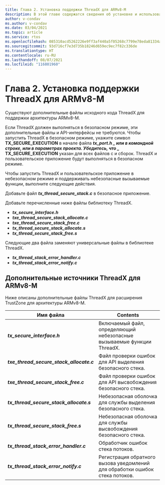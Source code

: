 ```yaml
---
title: Глава 2. Установка поддержки ThreadX для ARMv8-M
description: В этой главе содержатся сведения об установке и использовании исходного кода ThreadX для архитектуры ARMv8-M.
author: v-condav
ms.author: v-condav
ms.date: 03/04/2021
ms.topic: article
ms.service: rtos
ms.openlocfilehash: 085310acd5262226e9ff3af440a5f05268c7799e78eda81334a13b736222b95c
ms.sourcegitcommit: 93d716cf7e3d735b18246d659ec9ec7f82c336de
ms.translationtype: HT
ms.contentlocale: ru-RU
ms.lasthandoff: 08/07/2021
ms.locfileid: "116801960"
---
```

#  <a name="chapter-2--installing-threadx-support-for-armv8-m"></a>Глава 2. Установка поддержки ThreadX для ARMv8-M

Существуют дополнительные файлы исходного кода ThreadX для поддержки архитектуры ARMv8-M.

Если ThreadX должен выполняться в безопасном режиме, эти дополнительные файлы и API-интерфейсы не требуются. Чтобы запустить ThreadX в безопасном режиме, укажите символ **TX_SECURE_EXECUTION** в начале файла **_tx_port.h_ *_ или в командной строке, или в параметрах проекта. Убедитесь, что _* TX_SECURE_EXECUTION** указан для всех файлов c и сборок. ThreadX и пользовательское приложение будут выполняться в безопасном режиме.

Чтобы запустить ThreadX и пользовательское приложение в небезопасном режиме и поддерживать небезопасные вызываемые функции, выполните следующие действия.

Добавьте файл ***tx_thread_secure_stack.c*** в безопасное приложение.

Добавьте перечисленные ниже файлы библиотеку ThreadX.

- ***tx_secure_interface.h***
- ***txe_thread_secure_stack_allocate.c***
- ***txe_thread_secure_stack_free.c***
- ***tx_thread_secure_stack_allocate.s***
- ***tx_thread_secure_stack_free.s***

Следующие два файла заменяют универсальные файлы в библиотеке ThreadX.

- ***tx_thread_stack_error_handler.c***
- ***tx_thread_stack_error_notify.c***

## <a name="additional-threadx-sources-for-armv8-m"></a>Дополнительные источники ThreadX для ARMv8-M

Ниже описаны дополнительные файлы ThreadX для расширения TrustZone для архитектуры ARMv8-M.

  | **Имя файла**                            | **Contents**                                                        |
  |------------------------------------------|---------------------------------------------------------------------|
  | ***tx_secure_interface.h***              | Включаемый файл, определяющий небезопасные вызываемые функции ThreadX. |
  | ***txe_thread_secure_stack_allocate.c*** |  Файл проверки ошибок для API выделения безопасного стека. |
  | ***txe_thread_secure_stack_free.c***     |  Файл проверки ошибок для API высвобождения безопасного стека. |
  | ***tx_thread_secure_stack_allocate.s***  |  Небезопасная оболочка для службы выделения безопасного стека. |
  | ***tx_thread_secure_stack_free.s***      |  Небезопасная оболочка для службы высвобождения безопасного стека. |
  | ***tx_thread_stack_error_handler.c***    |  Обработчик ошибок стека потоков. |
  | ***tx_thread_stack_error_notify.c***     |  Регистрация обратного вызова уведомлений для обработки ошибок стека потоков. |
